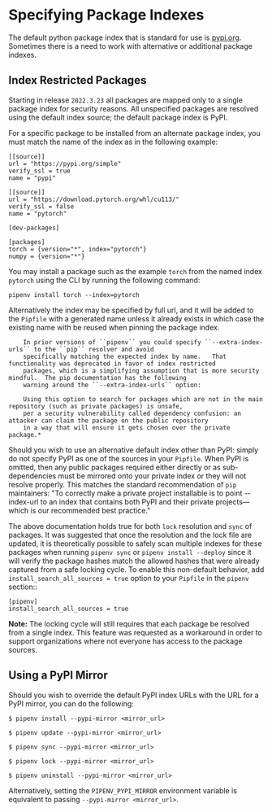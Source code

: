 # Specifying Package Indexes

The default python package index that is standard for use is [pypi.org](https://pypi.org).   
Sometimes there is a need to work with alternative or additional package indexes.

## Index Restricted Packages

Starting in release ``2022.3.23`` all packages are mapped only to a single package index for security reasons.
All unspecified packages are resolved using the default index source; the default package index is PyPI.

For a specific package to be installed from an alternate package index, you must match the name of the index as in the following example:

    [[source]]
    url = "https://pypi.org/simple"
    verify_ssl = true
    name = "pypi"

    [[source]]
    url = "https://download.pytorch.org/whl/cu113/"
    verify_ssl = false
    name = "pytorch"

    [dev-packages]

    [packages]
    torch = {version="*", index="pytorch"}
    numpy = {version="*"}

You may install a package such as the example ``torch`` from the named index ``pytorch`` using the CLI by running
the following command:

``pipenv install torch --index=pytorch``

Alternatively the index may be specified by full url, and it will be added to the ``Pipfile`` with a generated name
unless it already exists in which case the existing name with be reused when pinning the package index.

```{note}
    In prior versions of ``pipenv`` you could specify ``--extra-index-urls`` to the ``pip`` resolver and avoid
    specifically matching the expected index by name.   That functionality was deprecated in favor of index restricted
    packages, which is a simplifying assumption that is more security mindful.  The pip documentation has the following
    warning around the ``--extra-index-urls`` option:

    Using this option to search for packages which are not in the main repository (such as private packages) is unsafe,
    per a security vulnerability called dependency confusion: an attacker can claim the package on the public repository
    in a way that will ensure it gets chosen over the private package.*
```

Should you wish to use an alternative default index other than PyPI: simply do not specify PyPI as one of the
sources in your ``Pipfile``.  When PyPI is omitted, then any public packages required either directly or
as sub-dependencies must be mirrored onto your private index or they will not resolve properly.  This matches the
standard recommendation of ``pip`` maintainers: "To correctly make a private project installable is to point
--index-url to an index that contains both PyPI and their private projects—which is our recommended best practice."

The above documentation holds true for both ``lock`` resolution and ``sync`` of packages. It was suggested that
once the resolution and the lock file are updated, it is theoretically possible to safely scan multiple indexes
for these packages when running ``pipenv sync`` or ``pipenv install --deploy`` since it will verify the package
hashes match the allowed hashes that were already captured from a safe locking cycle.
To enable this non-default behavior, add ``install_search_all_sources = true`` option
to your ``Pipfile`` in the  ``pipenv`` section::

    [pipenv]
    install_search_all_sources = true

**Note:** The locking cycle will still requires that each package be resolved from a single index.  This feature was
requested as a workaround in order to support organizations where not everyone has access to the package sources.

## Using a PyPI Mirror

Should you wish to override the default PyPI index URLs with the URL for a PyPI mirror, you can do the following:

    $ pipenv install --pypi-mirror <mirror_url>

    $ pipenv update --pypi-mirror <mirror_url>

    $ pipenv sync --pypi-mirror <mirror_url>

    $ pipenv lock --pypi-mirror <mirror_url>

    $ pipenv uninstall --pypi-mirror <mirror_url>

Alternatively, setting the ``PIPENV_PYPI_MIRROR`` environment variable is equivalent to passing ``--pypi-mirror <mirror_url>``.
